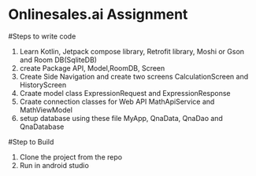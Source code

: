 # Onlinesales.ai Assignment
#Steps to write code
1. Learn Kotlin, Jetpack compose library, Retrofit library, Moshi or Gson and Room DB(SqliteDB)
2. create Package API, Model,RoomDB, Screen
3. Create Side Navigation and create two screens CalculationScreen and HistoryScreen
4. Craate model class ExpressionRequest and ExpressionResponse
5. Craate connection classes for Web API MathApiService and MathViewModel
6. setup database using these file MyApp, QnaData, QnaDao and QnaDatabase

#Step to Build
1. Clone the project from the repo
2. Run in android studio
